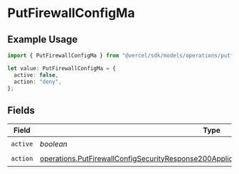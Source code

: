 # PutFirewallConfigMa

## Example Usage

```typescript
import { PutFirewallConfigMa } from "@vercel/sdk/models/operations/putfirewallconfig.js";

let value: PutFirewallConfigMa = {
  active: false,
  action: "deny",
};
```

## Fields

| Field                                                                                                                                                                                                      | Type                                                                                                                                                                                                       | Required                                                                                                                                                                                                   | Description                                                                                                                                                                                                |
| ---------------------------------------------------------------------------------------------------------------------------------------------------------------------------------------------------------- | ---------------------------------------------------------------------------------------------------------------------------------------------------------------------------------------------------------- | ---------------------------------------------------------------------------------------------------------------------------------------------------------------------------------------------------------- | ---------------------------------------------------------------------------------------------------------------------------------------------------------------------------------------------------------- |
| `active`                                                                                                                                                                                                   | *boolean*                                                                                                                                                                                                  | :heavy_check_mark:                                                                                                                                                                                         | N/A                                                                                                                                                                                                        |
| `action`                                                                                                                                                                                                   | [operations.PutFirewallConfigSecurityResponse200ApplicationJSONResponseBodyActiveCrsMaAction](../../models/operations/putfirewallconfigsecurityresponse200applicationjsonresponsebodyactivecrsmaaction.md) | :heavy_check_mark:                                                                                                                                                                                         | N/A                                                                                                                                                                                                        |